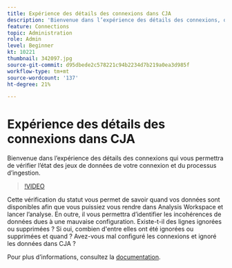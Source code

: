 ```yaml
---
title: Expérience des détails des connexions dans CJA
description: 'Bienvenue dans l’expérience des détails des connexions, qui vous permettra de vérifier l’état des jeux de données de votre connexion, ainsi que le processus d’ingestion. '
feature: Connections
topic: Administration
role: Admin
level: Beginner
kt: 10221
thumbnail: 342097.jpg
source-git-commit: d95dbede2c578221c94b2234d7b219a0ea3d985f
workflow-type: tm+mt
source-wordcount: '137'
ht-degree: 21%

---
```



# Expérience des détails des connexions dans CJA

Bienvenue dans l’expérience des détails des connexions qui vous permettra de vérifier l’état des jeux de données de votre connexion et du processus d’ingestion.

>[!VIDEO](https://video.tv.adobe.com/v/342097/?quality=12&learn=on)

Cette vérification du statut vous permet de savoir quand vos données sont disponibles afin que vous puissiez vous rendre dans Analysis Workspace et lancer lʼanalyse. En outre, il vous permettra d’identifier les incohérences de données dues à une mauvaise configuration. Existe-t-il des lignes ignorées ou supprimées ? Si oui, combien d&#39;entre elles ont été ignorées ou supprimées et quand ? Avez-vous mal configuré les connexions et ignoré les données dans CJA ?

Pour plus dʼinformations, consultez la [documentation](https://experienceleague.adobe.com/docs/analytics-platform/using/cja-connections/manage-connections.html).
